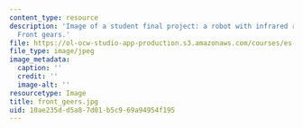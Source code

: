 ```yaml
---
content_type: resource
description: 'Image of a student final project: a robot with infrared remote control.
  Front gears.'
file: https://ol-ocw-studio-app-production.s3.amazonaws.com/courses/es-293-lego-robotics-spring-2007/10ae235dd5a87d01b5c969a94954f195_front_geers.jpg
file_type: image/jpeg
image_metadata:
  caption: ''
  credit: ''
  image-alt: ''
resourcetype: Image
title: front_geers.jpg
uid: 10ae235d-d5a8-7d01-b5c9-69a94954f195
---
```

